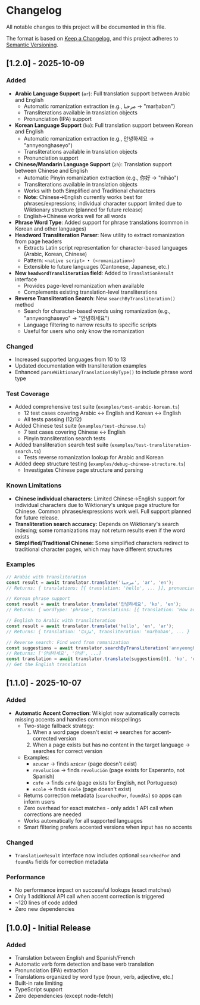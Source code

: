 # Changelog

All notable changes to this project will be documented in this file.

The format is based on [Keep a Changelog](https://keepachangelog.com/en/1.0.0/),
and this project adheres to [Semantic Versioning](https://semver.org/spec/v2.0.0.html).

## [1.2.0] - 2025-10-09

### Added
- **Arabic Language Support** (`ar`): Full translation support between Arabic and English
  - Automatic romanization extraction (e.g., مرحبا → "marḥaban")
  - Transliterations available in translation objects
  - Pronunciation (IPA) support
- **Korean Language Support** (`ko`): Full translation support between Korean and English
  - Automatic romanization extraction (e.g., 안녕하세요 → "annyeonghaseyo")
  - Transliterations available in translation objects
  - Pronunciation support
- **Chinese/Mandarin Language Support** (`zh`): Translation support between Chinese and English
  - Automatic Pinyin romanization extraction (e.g., 你好 → "nǐhǎo")
  - Transliterations available in translation objects
  - Works with both Simplified and Traditional characters
  - **Note:** Chinese→English currently works best for phrases/expressions; individual character support limited due to Wiktionary structure (planned for future release)
  - English→Chinese works well for all words
- **Phrase Word Type**: Added support for phrase translations (common in Korean and other languages)
- **Headword Transliteration Parser**: New utility to extract romanization from page headers
  - Extracts Latin script representation for character-based languages (Arabic, Korean, Chinese)
  - Pattern: `<native script> • (<romanization>)`
  - Extensible to future languages (Cantonese, Japanese, etc.)
- **New `headwordTransliteration` field**: Added to `TranslationResult` interface
  - Provides page-level romanization when available
  - Complements existing translation-level transliterations
- **Reverse Transliteration Search**: New `searchByTransliteration()` method
  - Search for character-based words using romanization (e.g., "annyeonghaseyo" → "안녕하세요")
  - Language filtering to narrow results to specific scripts
  - Useful for users who only know the romanization

### Changed
- Increased supported languages from 10 to 13
- Updated documentation with transliteration examples
- Enhanced `parseWiktionaryTranslationsByType()` to include phrase word type

### Test Coverage
- Added comprehensive test suite (`examples/test-arabic-korean.ts`)
  - 12 test cases covering Arabic ↔ English and Korean ↔ English
  - All tests passing (12/12)
- Added Chinese test suite (`examples/test-chinese.ts`)
  - 7 test cases covering Chinese ↔ English
  - Pinyin transliteration search tests
- Added transliteration search test suite (`examples/test-transliteration-search.ts`)
  - Tests reverse romanization lookup for Arabic and Korean
- Added deep structure testing (`examples/debug-chinese-structure.ts`)
  - Investigates Chinese page structure and parsing

### Known Limitations
- **Chinese individual characters:** Limited Chinese→English support for individual characters due to Wiktionary's unique page structure for Chinese. Common phrases/expressions work well. Full support planned for future release.
- **Transliteration search accuracy:** Depends on Wiktionary's search indexing; some romanizations may not return results even if the word exists
- **Simplified/Traditional Chinese:** Some simplified characters redirect to traditional character pages, which may have different structures

### Examples
```typescript
// Arabic with transliteration
const result = await translator.translate('مرحبا', 'ar', 'en');
// Returns: { translations: [{ translation: 'hello', ... }], pronunciation: '/mar.ħa.ban/' }

// Korean phrase support
const result = await translator.translate('안녕하세요', 'ko', 'en');
// Returns: { wordType: 'phrase', translations: [{ translation: 'How are you?', ... }] }

// English to Arabic with transliteration
const result = await translator.translate('hello', 'en', 'ar');
// Returns: { translation: 'مَرْحَبًا', transliteration: 'marḥaban', ... }

// Reverse search: Find word from romanization
const suggestions = await translator.searchByTransliteration('annyeonghaseyo', 'ko');
// Returns: ['안녕하세요', '안녕', ...]
const translation = await translator.translate(suggestions[0], 'ko', 'en');
// Get the English translation
```

## [1.1.0] - 2025-10-07

### Added
- **Automatic Accent Correction**: Wikiglot now automatically corrects missing accents and handles common misspellings
  - Two-stage fallback strategy:
    1. When a word page doesn't exist → searches for accent-corrected version
    2. When a page exists but has no content in the target language → searches for correct version
  - Examples:
    - `azucar` → finds `azúcar` (page doesn't exist)
    - `revolucion` → finds `revolución` (page exists for Esperanto, not Spanish)
    - `cafe` → finds `café` (page exists for English, not Portuguese)
    - `ecole` → finds `école` (page doesn't exist)
  - Returns correction metadata (`searchedFor`, `foundAs`) so apps can inform users
  - Zero overhead for exact matches - only adds 1 API call when corrections are needed
  - Works automatically for all supported languages
  - Smart filtering prefers accented versions when input has no accents

### Changed
- `TranslationResult` interface now includes optional `searchedFor` and `foundAs` fields for correction metadata

### Performance
- No performance impact on successful lookups (exact matches)
- Only 1 additional API call when accent correction is triggered
- ~120 lines of code added
- Zero new dependencies

## [1.0.0] - Initial Release

### Added
- Translation between English and Spanish/French
- Automatic verb form detection and base verb translation
- Pronunciation (IPA) extraction
- Translations organized by word type (noun, verb, adjective, etc.)
- Built-in rate limiting
- TypeScript support
- Zero dependencies (except node-fetch)
